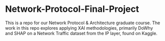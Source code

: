 # Network-Protocol-Final-Project
This is a repo for our Network Protocol &amp; Architecture graduate course. The work in this repo explores applying XAI methodologies, primarily DoWhy and SHAP on a Network Traffic dataset from the IP layer, found on Kaggle.
